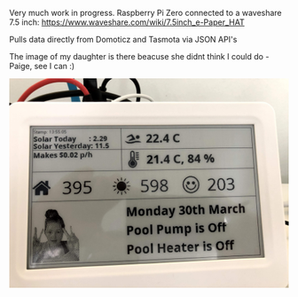Very much work in progress. 
Raspberry Pi Zero connected to a waveshare 7.5 inch:
https://www.waveshare.com/wiki/7.5inch_e-Paper_HAT

Pulls data directly from Domoticz and Tasmota via JSON API's

The image of my daughter is there beacuse she didnt think I could do - Paige, see I can :)

![alt text](https://github.com/karlcmorris/Domoticz-e-ink/blob/master/gallery/IMG_3882.jpg)
